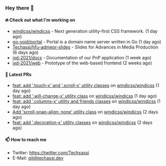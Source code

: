### Hey there 👋

#### 🔥 Check out what I'm working on


- [windicss/windicss](https://github.com/windicss/windicss) - Next generation utility-first CSS framework. (1 day ago)
- [go-void/portal](https://github.com/go-void/portal) - Portal is a domain name server written in Go (1 day ago)
- [Techassi/hfu-admepr-slides](https://github.com/Techassi/hfu-admepr-slides) - Slides for Advances in Media Production (6 days ago)
- [ixd-2021/docs](https://github.com/ixd-2021/docs) - Documentation of our PnP application (1 week ago)
- [ixd-2021/web](https://github.com/ixd-2021/web) - Prototype of the web-based frontend (2 weeks ago)

#### 🧪 Latest PRs


- [feat: add &#39;.touch-x&#39; and &#39;.scroll-x&#39; utility classes](https://github.com/windicss/windicss/pull/609) on [windicss/windicss](https://github.com/windicss/windicss) (1 day ago)
- [feat: add &#39;.will-change-x&#39; utility class](https://github.com/windicss/windicss/pull/608) on [windicss/windicss](https://github.com/windicss/windicss) (1 day ago)
- [feat: add &#39;.columns-x&#39; utility and friends classes](https://github.com/windicss/windicss/pull/606) on [windicss/windicss](https://github.com/windicss/windicss) (1 day ago)
- [Add &#39;scroll-snap-align: none&#39; utility class](https://github.com/windicss/windicss/pull/603) on [windicss/windicss](https://github.com/windicss/windicss) (2 days ago)
- [feat: add &#39;.decoration-x&#39; utility classes](https://github.com/windicss/windicss/pull/601) on [windicss/windicss](https://github.com/windicss/windicss) (2 days ago)

#### 📫 How to reach me

- Twitter: https://twitter.com/Techxassi
- E-Mail: git@techassi.dev